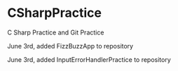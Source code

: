 # CSharpPractice
C Sharp Practice and Git Practice

June 3rd, added FizzBuzzApp to repository

June 3rd, added InputErrorHandlerPractice to repository